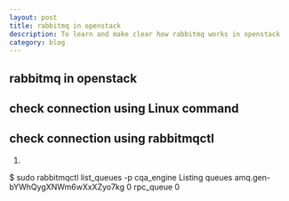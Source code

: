 ```yaml
---
layout: post
title: rabbitmq in openstack
description: To learn and make clear how rabbitmq works in openstack
category: blog
---
```


## rabbitmq in openstack

## check connection using Linux command 

## check connection using rabbitmqctl
1. 
$ sudo rabbitmqctl list_queues -p cqa_engine
Listing queues
amq.gen-bYWhQygXNWm6wXxXZyo7kg	0
rpc_queue	0



[Shannonh]:    https://github.com/xhan-shannon "xhan-shannon"
